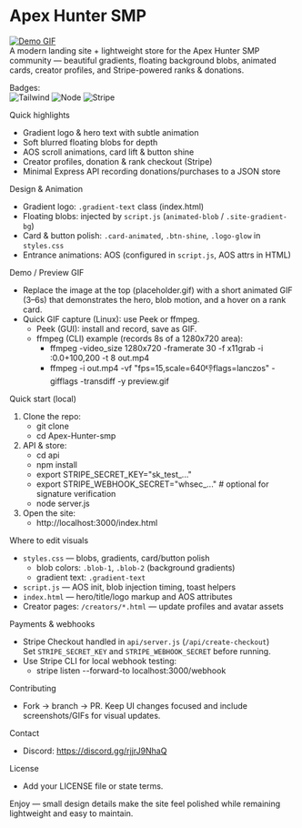 # Apex Hunter SMP

[![Demo GIF](https://i.imgur.com/placeholder.gif)](https://github.com/your-repo)  
A modern landing site + lightweight store for the Apex Hunter SMP community — beautiful gradients, floating background blobs, animated cards, creator profiles, and Stripe-powered ranks & donations.

Badges:  
![Tailwind](https://img.shields.io/badge/Tailwind-CSS-06B6D4) ![Node](https://img.shields.io/badge/Node-Express-339933) ![Stripe](https://img.shields.io/badge/Payments-Stripe-6772e5)

Quick highlights
- Gradient logo & hero text with subtle animation
- Soft blurred floating blobs for depth
- AOS scroll animations, card lift & button shine
- Creator profiles, donation & rank checkout (Stripe)
- Minimal Express API recording donations/purchases to a JSON store

Design & Animation
- Gradient logo: `.gradient-text` class (index.html)
- Floating blobs: injected by `script.js` (`animated-blob` / `.site-gradient-bg`)
- Card & button polish: `.card-animated`, `.btn-shine`, `.logo-glow` in `styles.css`
- Entrance animations: AOS (configured in `script.js`, AOS attrs in HTML)

Demo / Preview GIF
- Replace the image at the top (placeholder.gif) with a short animated GIF (3–6s) that demonstrates the hero, blob motion, and a hover on a rank card.
- Quick GIF capture (Linux): use Peek or ffmpeg.
  - Peek (GUI): install and record, save as GIF.
  - ffmpeg (CLI) example (records 8s of a 1280x720 area):
    - ffmpeg -video_size 1280x720 -framerate 30 -f x11grab -i :0.0+100,200 -t 8 out.mp4
    - ffmpeg -i out.mp4 -vf "fps=15,scale=640:-1:flags=lanczos" -gifflags -transdiff -y preview.gif

Quick start (local)
1. Clone the repo:
   - git clone <repo-url>
   - cd Apex-Hunter-smp
2. API & store:
   - cd api
   - npm install
   - export STRIPE_SECRET_KEY="sk_test_..."
   - export STRIPE_WEBHOOK_SECRET="whsec_..."  # optional for signature verification
   - node server.js
3. Open the site:
   - http://localhost:3000/index.html

Where to edit visuals
- `styles.css` — blobs, gradients, card/button polish
  - blob colors: `.blob-1`, `.blob-2` (background gradients)
  - gradient text: `.gradient-text`
- `script.js` — AOS init, blob injection timing, toast helpers
- `index.html` — hero/title/logo markup and AOS attributes
- Creator pages: `/creators/*.html` — update profiles and avatar assets

Payments & webhooks
- Stripe Checkout handled in `api/server.js` (`/api/create-checkout`)  
  Set `STRIPE_SECRET_KEY` and `STRIPE_WEBHOOK_SECRET` before running.
- Use Stripe CLI for local webhook testing:
  - stripe listen --forward-to localhost:3000/webhook

Contributing
- Fork → branch → PR. Keep UI changes focused and include screenshots/GIFs for visual updates.

Contact
- Discord: https://discord.gg/rjjrJ9NhaQ

License
- Add your LICENSE file or state terms.

Enjoy — small design details make the site feel polished while remaining lightweight and easy to maintain.
